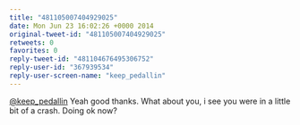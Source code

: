 ```yaml
---
title: "481105007404929025"
date: Mon Jun 23 16:02:26 +0000 2014
original-tweet-id: "481105007404929025"
retweets: 0
favorites: 0
reply-tweet-id: "481104676495306752"
reply-user-id: "367939534"
reply-user-screen-name: "keep_pedallin"
---
```

<a href="https://twitter.com/keep_pedallin">@keep_pedallin</a> Yeah good thanks. What about you, i see you were in a little bit of a crash. Doing ok now?
